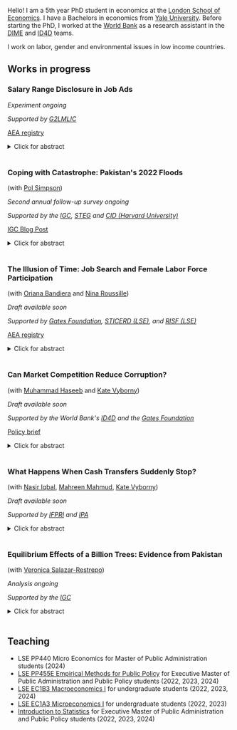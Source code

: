 Hello! I am a 5th year PhD student in economics at the [London School of Economics](https://www.lse.ac.uk/economics). I have a Bachelors in economics from [Yale University](https://economics.yale.edu). Before starting the PhD, I worked at the [World Bank](https://www.worldbank.org/en/home) as a research assistant in the [DIME](https://www.worldbank.org/en/research/dime) and [ID4D](https://id4d.worldbank.org) teams.

I work on labor, gender and environmental issues in low income countries.

## Works in progress 
<a id="works-in-progress"></a>

### Salary Range Disclosure in Job Ads 

_Experiment ongoing_

_Supported by [G2LMLIC](https://g2lm-lic.iza.org)_

[AEA registry](https://www.socialscienceregistry.org/trials/13788)

<details>

<summary>Click for abstract</summary>

Salary is a central characteristic of jobs, and varies considerably across firms for similar positions. However, globally, salary information is scarce at the hiring stage, making it difficult for workers to direct search. This study assesses how salary disclosure in job ads affects workers’ sorting and firms’ wage setting behavior. Using firm surveys and administrative data from Pakistan’s largest online job search platform—where I see salary ranges even when they are hidden from jobseekers—I find that better paying firms are more likely to hide salary information. In particular, such firms use salary non-disclosure as a ‘self-screening' tool to exclusively attract ‘suitable’ workers. This practice may disadvantage women, who tend to have lower labor market exposure and thus may be less able to extract wage signals from job descriptions, or may prefer to know the bargaining space before negotiating. To study these issues, I partner with the job platform to run an experiment in which treated ads are induced to post salary ranges while control ads can choose whether to disclose this information. The experiment uses a saturation design that randomly exposes some labor markets to high (75%) and others to low (25%) treatment intensity.

</details>

<br />

###  Coping with Catastrophe: Pakistan's 2022 Floods
(with [Pol Simpson](https://www.lse.ac.uk/economics/people/research-students/polly-simpson))

_Second annual follow-up survey ongoing_ 

_Supported by the [IGC](https://www.theigc.org), [STEG](https://steg.cepr.org) and [CID (Harvard University)](https://www.hks.harvard.edu/centers/cid)_

[IGC Blog Post](https://www.theigc.org/blogs/climate-priorities-developing-countries/how-rural-poor-populations-fared-pakistans-2022)

<details>

<summary>Click for abstract</summary>

Extreme weather events are becoming more frequent due to climate change, yet we know little about how unprecedented climate shocks impact the most vulnerable populations. In this project, we investigate the effects of the 2022 floods in Pakistan, which affected 33 million households and left one third of the country under water. Using a pre-flood census, we draw a random sample of 5,100 low-income, rural households across 6 districts of Sindh, whom we track and survey one and two years after the floods. These households vary in their local exposure to the 2022 floods. We study (i) the impact of the floods on these households, (ii) how they cope with these impacts and make forward-looking adaptations, and (iii) how flood impacts evolve over time. We exploit plausibly random local variation in flood water inundation – i.e., precipitation interacted with topography – conditional on historical rain and flood risk. Our outcomes include flood damages (e.g. loss of income or assets, health impacts, and disruption of social networks and trade), coping strategies (e.g. drawdown of savings, sale of assets, new loans, increased labour supply, changes to educational or nuturitional investments) and adaptation (e.g. diversification of networks or assets, and migration). 

</details>

<br />


### The Illusion of Time: Job Search and Female Labor Force Participation
(with [Oriana Bandiera](https://www.orianabandiera.net) and [Nina Roussille](http://ninaroussille.github.io/))

_Draft available soon_

_Supported by [Gates Foundation](https://www.gatesfoundation.org), [STICERD (LSE)](https://sticerd.lse.ac.uk/), and [RISF (LSE)](https://info.lse.ac.uk/staff/divisions/research-and-innovation/research/apply-for-funding/lse-research-support-fund)_

[AEA registry](https://www.socialscienceregistry.org/trials/11298)

<details>

  <summary>Click for abstract</summary>  
 
This paper documents a large gap between college-graduating women’s intended and realized labor force participation, and proposes an explanation. To do so, we field a panel survey and an experiment on >1,500 college students in Pakistan. A month before graduation, women believe they have about the same likelihood as their male peers of working six months later  (~75%). By contrast, we uncover large employment gaps: only 37.9% of women were employed six months later, compared to 64.4% of men. Traditional supply-side (e.g. GPA, major, job preferences, search effort) and demand-side factors (e.g. interviews, wage and job offers) leave this gap virtually unchanged. However, we find that women’s employment is much more sensitive to the timing of their applications than men’s.  We provide a theoretical framework and empirical evidence on why timing matters: the unexpected increase in women's reservation wages over time. To causally estimate the effect of timing, we experimentally shift students' job applications closer to graduation. We find that this treatment increases women's employment by 22.3% (7.5 ppt) six months later, and has no effect on men. Finally, we explore behavioral and cultural mechanisms through which the treatment operates.
</details>

<br />

### Can Market Competition Reduce Corruption? 
(with [Muhammad Haseeb](https://sites.google.com/view/mhaseeb) and [Kate Vyborny](https://sites.google.com/site/kvyborny/home))

_Draft available soon_ 

_Supported by the World Bank's [ID4D](https://id4d.worldbank.org) and the [Gates Foundation](https://www.gatesfoundation.org)_

[Policy brief](https://documents1.worldbank.org/curated/en/099155004142238180/pdf/P1763410d1e1af00108e170e5754d04fed9.pdf)

<details>

  <summary>Click for abstract</summary>	
	
  We study whether market competition can reduce corruption in the public sector. We exploit exogenous changes to the market structure of payment agents responsible for the delivery of government cash transfers in Pakistan. We find that a payment reform that increased the market power of these agents resulted in a 29.1 percentage point increase in the likelihood that bribes were paid involuntarily to access the cash transfers. However, higher competition between payment agents reduces the likelihood of bribe payment by 18.4 percentage points. We rule out the possibility that these effects are driven by teething problems of a new technology, or strategic entry of payment point agents.
</details>	
<br />
	
### What Happens When Cash Transfers Suddenly Stop? 
(with [Nasir Iqbal](https://nasiriqbal.com.pk), [Mahreen Mahmud](https://sites.google.com/site/mahreenmahmudsite/home?authuser=0), [Kate Vyborny](https://sites.google.com/site/kvyborny/home))

_Draft available soon_ 

_Supported by [IFPRI](https://www.ifpri.org) and [IPA](https://poverty-action.org)_
  
<details>

  <summary>Click for abstract</summary>  
 
  Cash transfers are the most popular form of social protection globally. However, they may not pay out indefinitely due to budget cuts, changes to program design, or graduation of recipients from the program. How do low-income households cope after long-running cash transfers suddenly stop? Using a regression discontinuity-in-differences design around a revised eligibility threshold, we investigate the effect of being exited from Pakistan's largest cash transfer program. One year after discontinuation, we find no significant impacts on households' economic outcomes or well-being. Two years later, we find a 5% drop in consumption ($\approx$ 40% of the transfer) and a 6 pp (12.5%) decrease in women's mobility (p<0.1), defined as market visits unaccompanied by family.
</details>
<br />

### Equilibrium Effects of a Billion Trees: Evidence from Pakistan
(with [Veronica Salazar-Restrepo](https://www.veronicasalazarrestrepo.com))

_Analysis ongoing_

_Supported by the [IGC](https://www.theigc.org)_

<details>

  <summary>Click for abstract</summary>  
 
  Several countries are investing large sums of money in nation-wide tree planting programs as part of their climate mitigation and adaptation strategies. However, there is limited evidence on the impacts of such programs on livelihoods and ecosystems. These programs may disrupt ecosystems and agriculture, deplete water supplies, displace local communities, and lead to more deforestation in other areas. Conversely, planting the right species of trees at the right place can sequester carbon, regenerate forests, and provide ecosystem services like flood prevention. In this project, we focus on Pakistan's Billion Tree Tsunami Afforestation Programme (BTTAP), which planted 1 billion trees in the province of Khyber Pakhtunkhwa. First, we employ the AVOCADO remote-sensing algorithm to measure forest regrowth at high resolution (30m pixels) in order to measure the effectiveness of the program (Decuyper et al. 2022). Second, we also gather environmental data on wind, fires, temperature, precipitation, and pollution and combine it with administrative data on socioeconomic outcomes in order to measure ecological spillovers of the program in neighboring areas. Finally, we incorporate these spillovers in a general equilibrium framework to analyze whether the program displaced existing economic activities like agriculture.

</details>
<br />

## Teaching 
<a id="teaching"></a>
- LSE PP440 Micro Economics for Master of Public Administration students (2024)
- [LSE PP455E Empirical Methods for Public Policy](https://www.lse.ac.uk/resources/calendar.bak/courseGuides/EC/2015_EC455E.htm) for Executive Master of Public Administration and Public Policy students (2022, 2023, 2024)
- [LSE EC1B3 Macroeconomics I](https://www.lse.ac.uk/resources/calendar2021-2022/courseGuides/EC/2021_EC1B3.htm) for undergraduate students (2022, 2023, 2024)
- [LSE EC1A3 Microeconomics I](https://www.lse.ac.uk/resources/calendar2021-2022/courseGuides/EC/2021_EC1A3.htm) for undergraduate students (2022, 2023)
- [Introduction to Statistics](https://www.lse.ac.uk/resources/calendar2023-2024/courseGuides/PP/2023_PP430E.htm) for Executive Master of Public Administration and Public Policy students (2022, 2023, 2024)

